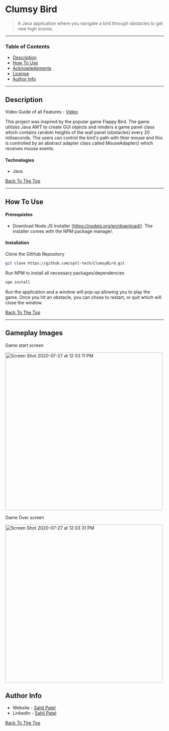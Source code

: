 # Clumsy Bird

> A Java application where you navigate a bird through obstacles to get new high scores. 

---

### Table of Contents

- [Description](#description)
- [How To Use](#how-to-use)
- [Acknowledgments](#acknowledgments)
- [License](#license)
- [Author Info](#author-info)

---

## Description
Video Guide of all Features - [Video](https://drive.google.com/file/d/1-uYZVd0fhgjsjVbMPWgTYTUMVylddx1l/view?usp=sharing)

This project was inspired by the popular game Flappy Bird. The game utilizes Java AWT to create GUI objects and renders a game panel class which contains random heights of the wall panel (obstacles) every 20 miliseconds. The users can control the bird's path with thier mouse and this is controlled by an abstract adapter class called MouseAdapter() which receives mouse
events.

#### Technologies

- Java 

[Back To The Top](#clumsy-bird)

---

## How To Use

#### Prerequistes 
- Download Node.JS Installer (https://nodejs.org/en/download/). The installer comes with the NPM package manager. 

#### Installation
Clone the GitHub Repository 

```sh
git clone https://github.com/sptl-tech/ClumsyBird.git
```

Run NPM to install all necessary packages/dependencies
```sh
npm install
```
Run the application and a window will pop-up allowing you to play the game. Once you hit an obstacle, you can chose to restart, or quit which will close the window. 


[Back To The Top](#clumsy-bird)

---
## Gameplay Images
Game start screen 

<img width="500" alt="Screen Shot 2020-07-27 at 12 03 11 PM" src="https://user-images.githubusercontent.com/61248705/88581053-71bd5680-d001-11ea-8245-ecaf67a1d8e7.png">


Game Over screen

<img width="500" alt="Screen Shot 2020-07-27 at 12 03 31 PM" src="https://user-images.githubusercontent.com/61248705/88581049-6ff39300-d001-11ea-9ee5-c30b8dfae5c2.png">



## Author Info

- Website - [Sahil Patel](https://sptl-tech.github.io/)
- LinkedIn - [Sahil Patel](https://www.linkedin.com/in/sahilpatel-0/)

[Back To The Top](#clumsy-bird)
